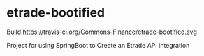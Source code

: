 # etrade-bootified

Build https://travis-ci.org/Commons-Finance/etrade-bootified.svg

Project for using SpringBoot to Create an Etrade API integration
